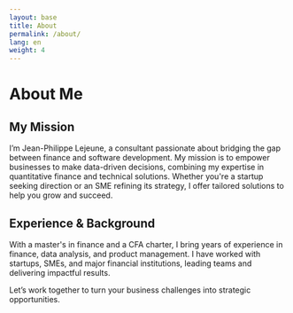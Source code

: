 ```yaml
---
layout: base
title: About
permalink: /about/
lang: en
weight: 4
---
```


# About Me

## My Mission

I’m Jean-Philippe Lejeune, a consultant passionate about bridging the gap between finance and software development. My mission is to empower businesses to make data-driven decisions, combining my expertise in quantitative finance and technical solutions. Whether you're a startup seeking direction or an SME refining its strategy, I offer tailored solutions to help you grow and succeed.

## Experience & Background

With a master's in finance and a CFA charter, I bring years of experience in finance, data analysis, and product management. I have worked with startups, SMEs, and major financial institutions, leading teams and delivering impactful results. 

Let’s work together to turn your business challenges into strategic opportunities.